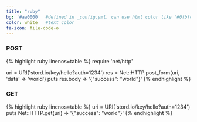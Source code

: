 ```yaml
---
title: "ruby"
bg: '#aa0000'  #defined in _config.yml, can use html color like '#0fbfcf'
color: white   #text color
fa-icon: file-code-o
---
```

### POST

{% highlight ruby linenos=table %}
require 'net/http'

uri = URI('stord.io/key/hello?auth=1234')
res = Net::HTTP.post_form(uri, 'data' => 'world')
puts res.body
=> '{"success": "world"}'
{% endhighlight %}

### GET

{% highlight ruby linenos=table %}
uri = URI('stord.io/key/hello?auth=1234')
puts Net::HTTP.get(uri)
=> '{"success": "world"}'
{% endhighlight %}

